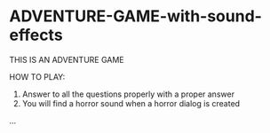 # ADVENTURE-GAME-with-sound-effects

THIS IS AN ADVENTURE GAME

HOW TO PLAY:
1. Answer to all the questions properly with a proper answer
2. You will find a horror sound when a horror dialog is created

<THANKS>...

